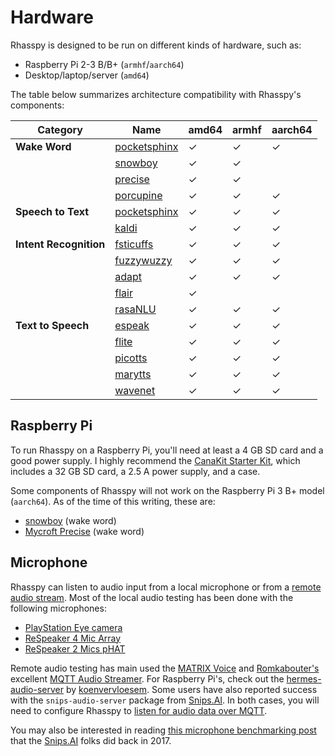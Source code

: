 # Hardware

Rhasspy is designed to be run on different kinds of hardware, such as:

* Raspberry Pi 2-3 B/B+ (`armhf`/`aarch64`)
* Desktop/laptop/server (`amd64`)

The table below summarizes architecture compatibility with Rhasspy's components:

| Category               | Name                                           | amd64    | armhf    | aarch64  |
| --------               | ------                                         | -------  | -------  | -------  |
| **Wake Word**          | [pocketsphinx](wake-word.md#pocketsphinx)      | &#x2713; | &#x2713; | &#x2713; |
|                        | [snowboy](wake-word.md#snowboy)                | &#x2713; | &#x2713; |          |
|                        | [precise](wake-word.md#mycroft-precise)        | &#x2713; | &#x2713; |          |
|                        | [porcupine](wake-word.md#porcupine)            | &#x2713; | &#x2713; | &#x2713; |
| **Speech to Text**     | [pocketsphinx](speech-to-text.md#pocketsphinx) | &#x2713; | &#x2713; | &#x2713; |
|                        | [kaldi](speech-to-text.md#kaldi)               | &#x2713; | &#x2713; | &#x2713; |
| **Intent Recognition** | [fsticuffs](intent-recognition.md#fsticuffs)   | &#x2713; | &#x2713; | &#x2713; |
|                        | [fuzzywuzzy](intent-recognition.md#fuzzywuzzy) | &#x2713; | &#x2713; | &#x2713; |
|                        | [adapt](intent-recognition.md#mycroft-adapt)   | &#x2713; | &#x2713; | &#x2713; |
|                        | [flair](intent-recognition.md#flair)           | &#x2713; |          |          |
|                        | [rasaNLU](intent-recognition.md#rasanlu)       | &#x2713; | &#x2713; | &#x2713; |
| **Text to Speech**     | [espeak](text-to-speech.md#espeak)             | &#x2713; | &#x2713; | &#x2713; |
|                        | [flite](text-to-speech.md#flite)               | &#x2713; | &#x2713; | &#x2713; |
|                        | [picotts](text-to-speech.md#picotts)           | &#x2713; | &#x2713; | &#x2713; |
|                        | [marytts](text-to-speech.md#marytts)           | &#x2713; | &#x2713; | &#x2713; |
|                        | [wavenet](text-to-speech.md#google-wavenet)    | &#x2713; | &#x2713; | &#x2713; |

## Raspberry Pi

To run Rhasspy on a Raspberry Pi, you'll need at least a 4 GB SD card and a good power supply. I highly recommend the [CanaKit Starter Kit](https://www.amazon.com/CanaKit-Raspberry-Starter-Premium-Black/dp/B07BCC8PK7), which includes a 32 GB SD card, a 2.5 A power supply, and a case.

Some components of Rhasspy will not work on the Raspberry Pi 3 B+ model (`aarch64`). As of the time of this writing, these are:

* [snowboy](wake-word.md#snowboy) (wake word)
* [Mycroft Precise](wake-word.md#mycroft-precise) (wake word)

## Microphone

Rhasspy can listen to audio input from a local microphone or from a [remote audio stream](audio-input.md#mqtthermes). Most of the local audio testing has been done with the following microphones:

* [PlayStation Eye camera](https://en.wikipedia.org/wiki/PlayStation_Eye)
* [ReSpeaker 4 Mic Array](https://respeaker.io/4_mic_array/)
* [ReSpeaker 2 Mics pHAT](https://respeaker.io/2_mic_array/)

Remote audio testing has main used the [MATRIX Voice](https://www.matrix.one/products/voice) and [Romkabouter's](https://github.com/Romkabouter) excellent [MQTT Audio Streamer](https://github.com/Romkabouter/Matrix-Voice-ESP32-MQTT-Audio-Streamer). For Raspberry Pi's, check out the [hermes-audio-server](https://pypi.org/project/hermes-audio-server) by [koenvervloesem](https://github.com/koenvervloesem). Some users have also reported success with the `snips-audio-server` package from [Snips.AI](https://snips.ai). In both cases, you will need to configure Rhasspy to [listen for audio data over MQTT](audio-input.md#mqtthermes).

You may also be interested in reading [this microphone benchmarking post](https://medium.com/snips-ai/benchmarking-microphone-arrays-respeaker-conexant-microsemi-acuedge-matrix-creator-minidsp-950de8876fda) that the [Snips.AI](http://snips.ai/) folks did back in 2017.
